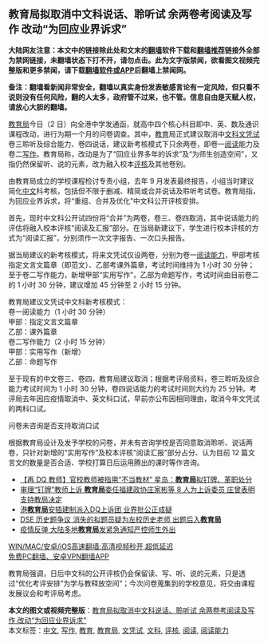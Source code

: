  <h2>教育局拟取消中文科说话、聆听试 余两卷考阅读及写作 改动“为回应业界诉求”</h2> <p class="notice"><b>大陆网友注意：本文中的链接除此处和文末的<a href="https://github.com/bannedbook/fanqiang" >翻墙</a>软件下载和<a href="https://github.com/killgcd/justmysocks/blob/master/README.md">翻墙推荐</a>链接外全部为禁网链接，未翻墙状态下打不开，请勿点击。此为文字版禁闻，欲看图文视频完整版和更多禁闻，请下载<a href="https://github.com/bannedbook/fanqiang">翻墙软件或APP</a>后翻墙上禁闻网。</p><p>备注：翻墙看新闻非常安全，翻墙以真实身份发表敏感言论有一定风险，但只看不说则没有任何风险，翻的人太多，政府管不过来，也不管。信息自由是天赋人权，请放心大胆的翻墙。</b></p>  <div class="entry">  <p><a href="https://www.bannedbook.org/bnews/tag/%E6%95%99%E8%82%B2%E5%B1%80/" class="st_tag internal_tag" rel="tag" title="标签 教育局 下的日志">教育局</a>今日（2 日）向全港中学发通函，就高中四个核心科目即中、英、数及通识课程改动，进行为期一个月的问卷调查。其中，<a href="https://www.bannedbook.org/bnews/tag/%e6%95%99%e8%82%b2/" class="st_tag internal_tag" rel="tag" title="标签 教育 下的日志">教育</a>局正式建议取消中<a href="https://www.bannedbook.org/bnews/tag/%E6%96%87%E7%A7%91/" class="st_tag internal_tag" rel="tag" title="标签 文科 下的日志">文科</a><a href="https://www.bannedbook.org/bnews/tag/%E6%96%87%E5%87%AD%E8%AF%95/" class="st_tag internal_tag" rel="tag" title="标签 文凭试 下的日志">文凭试</a>卷三聆听及综合能力、卷四说话，建议新考核模式下只余两卷，即卷一<a href="https://www.bannedbook.org/bnews/tag/%e9%98%85%e8%af%bb/" class="st_tag internal_tag" rel="tag" title="标签 阅读 下的日志">阅读</a>能力及卷二<a href="https://www.bannedbook.org/bnews/tag/%E5%86%99%E4%BD%9C/" class="st_tag internal_tag" rel="tag" title="标签 写作 下的日志">写作</a>。教育局称，改动是为了“回应业界多年的诉求”及“为师生创造空间”，又指仍然保留听、说的元素，改为融入校本<a href="https://www.bannedbook.org/bnews/tag/%E8%AF%84%E6%A0%B8/" class="st_tag internal_tag" rel="tag" title="标签 评核 下的日志">评核</a>及其他卷别。</p> <p>由教育局成立的学校课程检讨专责小组，去年 9 月发表最终报告，小组当时建议简化<a href="https://www.bannedbook.org/bnews/tag/%e4%b8%ad%e6%96%87/" class="st_tag internal_tag" rel="tag" title="标签 中文 下的日志">中文</a>科考核，包括但不限于删减、精简或合并说话及聆听考试卷。教育局指，为回应业界诉求，将“重组、合并及优化”中文科公开评核安排。</p> <p>首先，现时中文科公开试四份将“合并”为两卷，卷三、卷四取消，其中说话能力的评估将融入校本评核“阅读及汇报”部分。在当局新建议下，学生进行校本评核的方式为“阅读汇报”，分别须作一次文字报告、一次口头报告。</p>  <p>据当局建议的新考核模式，将来文凭试仅设两卷，分别为卷一<a href="https://www.bannedbook.org/bnews/tag/%E9%98%85%E8%AF%BB%E8%83%BD%E5%8A%9B/" class="st_tag internal_tag" rel="tag" title="标签 阅读能力 下的日志">阅读能力</a>，甲部考核指定文言文篇章（即范文）、乙部考课外篇章，考试时间维持为 1 小时 30 分钟；至于卷二写作能力，新增甲部“实用写作”，乙部为命题写作，考试时间由目前卷二的 1 小时 30 分钟，建议增加 45 分钟至 2 小时 15 分钟。</p> <p>教育局建议文凭试中文科新考核模式：<br /> 卷一阅读能力（1 小时 30 分钟）<br /> 甲部：指定文言文篇章<br /> 乙部：课外篇章<br /> 卷二写作能力（2 小时 15 分钟）<br /> 甲部：实用写作（新增）<br /> 乙部：命题写作</p> <p>至于现有的中文卷三、卷四，教育局建议取消；根据考评局资料，卷三聆听及综合能力考试时间为 1 小时 30 分钟，卷四说话能力的考试时间则大约为 25 分钟。考评局去年因应疫情取消中、英文科口试，早前亦公布因相同理由，取消今年文凭试的两科口试。</p>  <p>问卷未咨询是否支持取消口试</p> <p>根据教育局设计及发予学校的问卷，并未有咨询学校是否同意取消聆听、说话两卷，只针对新增的“实用写作”及校本评核“阅读汇报”部分占分、认为目前 12 篇文言文的数量是否合适、学校打算日后运用腾出的课时等作咨询。</p> <ul class='op-related-articles' title='相关阅读'> <li><a href='https://www.bannedbook.org/bnews/comments/20210115/1468104.html' target='_blank'>【再 DQ 教师】官校教师被指用“不当教材” 星岛：<b>教育局</b>拟钉牌、革职处分</a></li> <li><a href='https://www.bannedbook.org/bnews/comments/20210105/1460986.html' target='_blank'>审理“钉牌”教师上诉 <b>教育局</b>委任福建政协庄家彬等 8 人为上诉委员 庄曾表明支持教局决定</a></li> <li><a href='https://www.bannedbook.org/bnews/headline/20210104/1460822.html' target='_blank'>港<b>教育局</b>安插建制派入DQ上诉团 业界批公正成疑</a></li> <li><a href='https://www.bannedbook.org/bnews/comments/20201228/1456125.html' target='_blank'>DSE 历史题争议 消失的拟题员疑为左校历史老师 出题后入<b>教育局</b></a></li> <li><a href='https://www.bannedbook.org/bnews/cnnews/20201118/1432725.html' target='_blank'>疫情反弹 大陆多地<b>教育局</b>发紧急通知严控师生外出</a></li> </ul> <p class="texttj"> <a href="https://github.com/bannedbook/fanqiang/wiki/V2ray%E6%9C%BA%E5%9C%BA" target="_blank">WIN/MAC/安卓/iOS高速翻墙:高清视频秒开,超低延迟</a><br/> <a href="https://github.com/bannedbook/fanqiang/wiki/%E7%A6%81%E9%97%BB%E7%BD%91%E5%AE%89%E5%8D%93%E7%BF%BB%E5%A2%99%E6%96%B0%E9%97%BBAPP" target="_blank">免费PC翻墙、安卓VPN翻墙APP</a></p><p>教育局强调，日后中文科的公开评核仍会保留读、写、听、说的元素，只是透过“优化考评安排”为学与教释放空间”；今次问卷蒐集到的学校意见，将交由课程发展议会和考评局考虑。</p> <a name='sharetosocial'></a>       <div><b>本文的图文或视频完整版</b>：<a href='https://www.bannedbook.org/bnews/comments/20210203/1480119.html'>教育局拟取消中文科说话、聆听试 余两卷考阅读及写作 改动“为回应业界诉求”</a></div>  </div><!--END ENTRY--> <div class="postfooter"> <div>本文标签：<a href="https://www.bannedbook.org/bnews/tag/%e4%b8%ad%e6%96%87/" rel="tag">中文</a>, <a href="https://www.bannedbook.org/bnews/tag/%E5%86%99%E4%BD%9C/" rel="tag">写作</a>, <a href="https://www.bannedbook.org/bnews/tag/%e6%95%99%e8%82%b2/" rel="tag">教育</a>, <a href="https://www.bannedbook.org/bnews/tag/%E6%95%99%E8%82%B2%E5%B1%80/" rel="tag">教育局</a>, <a href="https://www.bannedbook.org/bnews/tag/%E6%96%87%E5%87%AD%E8%AF%95/" rel="tag">文凭试</a>, <a href="https://www.bannedbook.org/bnews/tag/%E6%96%87%E7%A7%91/" rel="tag">文科</a>, <a href="https://www.bannedbook.org/bnews/tag/%E8%AF%84%E6%A0%B8/" rel="tag">评核</a>, <a href="https://www.bannedbook.org/bnews/tag/%e9%98%85%e8%af%bb/" rel="tag">阅读</a>, <a href="https://www.bannedbook.org/bnews/tag/%E9%98%85%E8%AF%BB%E8%83%BD%E5%8A%9B/" rel="tag">阅读能力</a></div>  </div><!--END POSTFOOTER--> 